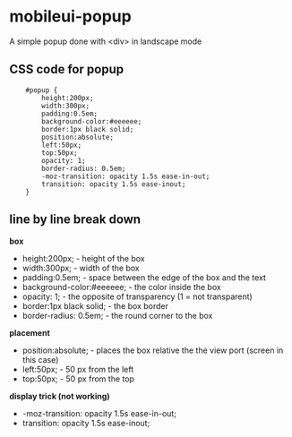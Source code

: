 # mobileui-popup
A simple popup done with &lt;div> in landscape mode


## CSS code for popup ##
```
	#popup {
		height:200px;
		width:300px;
		padding:0.5em;
		background-color:#eeeeee;
		border:1px black solid;
		position:absolute;
		left:50px;
		top:50px;
		opacity: 1;
		border-radius: 0.5em;
		-moz-transition: opacity 1.5s ease-in-out;
		transition: opacity 1.5s ease-inout;
	}
```

## line by line break down ##

**box**

* height:200px;  - height of the box
* width:300px;   - width of the box
* padding:0.5em; - space between the edge of the box and the text
* background-color:#eeeeee; - the color inside the box
* opacity: 1; - the opposite of transparency (1 = not transparent)
* border:1px black solid; - the box border
* border-radius: 0.5em; - the round corner to the box

**placement**

* position:absolute; - places the box relative the the view port (screen in this case)
* left:50px; - 50 px from the left
* top:50px; - 50 px from the top

**display trick (not working)**

* -moz-transition: opacity 1.5s ease-in-out;
* transition: opacity 1.5s ease-inout;
